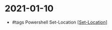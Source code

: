 # 2021-01-10

- #tags Powershell Set-Location [[Set-Location]]

[//begin]: # "Autogenerated link references for markdown compatibility"
[Set-Location]: set-location.md "Set Location"
[//end]: # "Autogenerated link references"